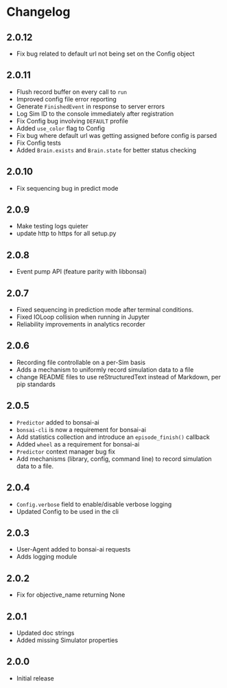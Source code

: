 # Changelog

## 2.0.12
- Fix bug related to default url not being set on the Config object

## 2.0.11
- Flush record buffer on every call to `run`
- Improved config file error reporting
- Generate `FinishedEvent` in response to server errors
- Log Sim ID to the console immediately after registration
- Fix Config bug involving `DEFAULT` profile
- Added `use_color` flag to Config
- Fix bug where default url was getting assigned before config is parsed
- Fix Config tests
- Added `Brain.exists` and `Brain.state` for better status checking

## 2.0.10
- Fix sequencing bug in predict mode

## 2.0.9
- Make testing logs quieter
- update http to https for all setup.py

## 2.0.8
- Event pump API (feature parity with libbonsai)

## 2.0.7
- Fixed sequencing in prediction mode after terminal conditions.
- Fixed IOLoop collision when running in Jupyter
- Reliability improvements in analytics recorder

## 2.0.6
- Recording file controllable on a per-Sim basis
- Adds a mechanism to uniformly record simulation data to a file
- change README files to use reStructuredText instead of Markdown, per pip standards

## 2.0.5
- `Predictor` added to bonsai-ai
- `bonsai-cli` is now a requirement for bonsai-ai
- Add statistics collection and introduce an `episode_finish()` callback
- Added `wheel` as a requirement for bonsai-ai
- `Predictor` context manager bug fix
- Add mechanisms (library, config, command line) to record simulation data to a file.

## 2.0.4
- `Config.verbose` field to enable/disable verbose logging
- Updated Config to be used in the cli

## 2.0.3
- User-Agent added to bonsai-ai requests
- Adds logging module

## 2.0.2
- Fix for objective_name returning None

## 2.0.1
- Updated doc strings
- Added missing Simulator properties

## 2.0.0
- Initial release
